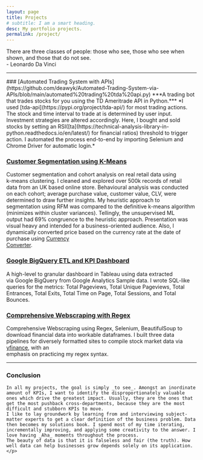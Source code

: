 ```yaml
---
layout: page
title: Projects
# subtitle: I am a smart heading.
desc: My portfolio projects.
permalink: /project/
---
```


<div class="pretty-links">

    
<div class="lead lead-about"> There are three classes of people: those who see, those who see when shown, and those that do not see.<br> - Leonardo Da Vinci
    
<style>
 p {
     white-space: pre-line; /* collapse WS, preserve LB */
   }
</style>

<!-- {::nomarkdown} 
<figure class="site-profile">
    <img src="{{ site.baseurl }}/assets/img/profile.png">
</figure>
{:/} -->


---
    
<div>
### [Automated Trading System with APIs](https://github.com/deawyk/Automated-Trading-System-via-APIs/blob/main/automated%20trading%20tda%20api.py)
***A trading bot that trades stocks for you using the TD Ameritrade API in Python.***
*I used [tda-api](https://pypi.org/project/tda-api/) for most trading actions. The stock and time interval to trade at is determined by user input. Investment strategies are altered accordingly. Here, I bought and sold stocks by setting an RSI([ta](https://technical-analysis-library-in-python.readthedocs.io/en/latest/) for financial ratios) threshold to trigger action. I automated the process end-to-end by importing Selenium and Chrome Driver for automatic login.*
    
### [Customer Segmentation using K-Means](https://github.com/deawyk/Customer-Segmentation-via-KMeans)
Customer segmentation and cohort analysis on real retail data using k-means clustering.
I cleaned and explored over 500k records of retail data from an UK based online store. Behavioural analysis was conducted on each cohort; average purchase value, customer value, CLV, were determined to draw further insights. My heuristic approach to segmentation using RFM was compared to the definitive k-means algorithm (minimizes within cluster variances). Tellingly, the unsupervised ML output had 69% congruence to the heuristic approach. Presentation was visual heavy and intended for a business-oriented audience. Also, I dynamically converted price based on the currency rate at the date of purchase using [Currency Converter](https://pypi.org/project/CurrencyConverter/).

### [Google BigQuery ETL and KPI Dashboard](https://github.com/deawyk/Google-Analytics-KPIs-via-Google-BigQuery/blob/main/BigQuery%20Script.sql)
A high-level to granular dashboard in Tableau using data extracted via Google BigQuery from Google Analytics Sample data. I wrote SQL-like queries for the metrics: Total Pageviews, Total Unique Pageviews, Total Entrances, Total Exits, Total Time on Page, Total Sessions, and Total Bounces.
    
### [Comprehensive Webscraping with Regex](https://github.com/deawyk/Webscraping-Three-Ways)
Comprehensive Webscraping using Regex, Selenium, BeautifulSoup to download financial data into workable dataframes. I built three data pipelines for diversely formatted sites to compile stock market data via [yfinance](https://pypi.org/project/yfinance/), with an emphasis on practicing my regex syntax.

---
    
### Conclusion
    In all my projects, the goal is simply _to see_. Amongst an inordinate amount of KPIs, I want to identify the disproportionately valuable ones which drive the greatest impact. Usually, they are the ones that get the most pushback cross-departments, because they are the most difficult and stubborn KPIs to move. 
    I like to lay groundwork by learning from and interviewing subject-matter experts to get a clear definition of the business problem. Data then becomes my solutions book. I spend most of my time iterating, incrementally improving, and applying some creativity to the answer. I love having _Aha_ moments throughout the process. 
    The beauty of data is that it is falseless and fair (the truth). How well data can help businesses grow depends solely on its application.</p>

